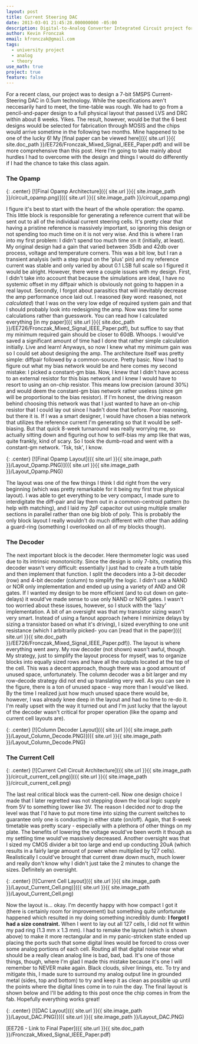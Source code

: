 ```yaml
---
layout: post
title: Current Steering DAC
date: 2013-03-01 21:45:28.000000000 -05:00
description: Digital-to-Analog Converter Integrated Circuit project for a graduate university class
author: Kevin Fronczak
email: kfronczak@gmail.com
tags:
  - university project
  - analog
  - theory
use_math: true
project: true
feature: false
---
```

For a recent class, our project was to design a 7-bit 5MSPS Current-Steering DAC in 0.5um technology. While the specifications aren't neccesarily hard to meet, the time-table was rough. We had to go from a pencil-and-paper design to a full physical layout that passed LVS and DRC within about 8 weeks. Yikes. The result, however, would be that the 6 best designs would be selected for fabrication through MOSIS and the chips would arrive sometime in the following two months. Mine happened to be one of the lucky 6! My [final paper can be viewed here]({{ site.url }}{{ site.doc_path }}/EE726/Fronczak_Mixed_Signal_IEEE_Paper.pdf) and will be more comprehensive than this post. Here I'm going to take mainly about hurdles I had to overcome with the design and things I would do differently if I had the chance to take this class again.

### **The Opamp**

{: .center}
[![Final Opamp Architecture]({{ site.url }}{{ site.image_path }}/circuit_opamp.png)]({{ site.url }}{{ site.image_path }}/circuit_opamp.png)

I figure it's best to start with the heart of the whole operation: the opamp. This little block is responsible for generating a reference current that will be sent out to all of the individual current steering cells. It's pretty clear that having a pristine reference is massively important, so ignoring this design or not spending too much time on it is not very wise. And this is where I ran into my first problem: I didn't spend too much time on it (initially, at least). My original design had a gain that varied between 35db and 42db over process, voltage and temperature corners. This was a bit low, but I ran a transient analysis (with a step input on the 'plus' pin) and my reference current was stable and only varied by about 0.1 LSB full scale so I figured it would be alright. However, there were a couple issues with my design. First, I didn't take into account that because the simulations are ideal, I have no systemic offset in my diffpair which is obviously not going to happen in a real layout. Secondly, I forgot about parasitics that will inevitably decrease the amp performance once laid out. I reasoned (key word: reasoned, not _calculated_) that I was on the very low edge of required system gain and that I should probably look into redesigning the amp. Now was time for some calculations rather than guesswork. You can read how I calculated everything [in my paper]({{ site.url }}{{ site.doc_path }}/EE726/Fronczak_Mixed_Signal_IEEE_Paper.pdf), but suffice to say that my minimum required gain should be closer to 60dB. Whoops. I would've saved a significant amount of time had I done that rather simple calculation initially. Live and learn! Anyways, so now I knew what my minimum gain was so I could set about designing the amp. The architecture itself was pretty simple: diffpair followed by a common-source. Pretty basic. Now I had to figure out what my bias network would be and here comes my second mistake: I picked a constant-gm bias. Now, I knew that I didn't have access to an external resistor for this bias network and I knew I would have to resort to using an on-chip resistor. This means low precision (around 30%) and would deem the constant-gm bias network rather useless (since gm will be proportional to the bias resistor). If I'm honest, the driving reason behind choosing this network was that I just wanted to have an on-chip resistor that I could lay out since I hadn't done that before. Poor reasoning, but there it is. If I was a smart designer, I would have chosen a bias network that utilizes the reference current I'm generating so that it would be self-biasing. But that quick 8-week turnaround was really worrying me, so actually sitting down and figuring out how to self-bias my amp like that was, quite frankly, kind of scary. So I took the dumb-road and went with a constant-gm network. 'Tsk, tsk', I know.

{: .center}
[![Final Opamp Layout]({{ site.url }}{{ site.image_path }}/Layout_Opamp.PNG)]({{ site.url }}{{ site.image_path }}/Layout_Opamp.PNG)

The layout was one of the few things I think I did right from the very beginning (which was pretty remarkable for it being my first true physical layout). I was able to get everything to be very compact, I made sure to interdigitate the diff-pair and lay them out in a common-centroid pattern (to help with matching), and I laid my 2pF capacitor out using multiple smaller sections in parallel rather than one big blob of poly. This is probably the only block layout I really wouldn't do much different with other than adding a guard-ring (something I overlooked on all of my blocks though).

### **The Decoder**

The next important block is the decoder. Here thermometer logic was used due to its intrinsic monotonicity. Since the design is only 7-bits, creating this decoder wasn't very difficult: essentially I just had to create a truth table and then implement that function. I split the decoders into a 3-bit decoder (row) and 4-bit decoder (column) to simplify the logic. I didn't use a NAND or NOR only implementation and ended up using a variety of AND and OR gates. If I wanted my design to be more efficient (and to cut down on gate-delays) it would've made sense to use only NAND or NOR gates. I wasn't too worried about these issues, however, so I stuck with the 'lazy' implementation. A bit of an oversight was that my transistor sizing wasn't very smart. Instead of using a fanout approach (where I minimize delays by sizing a transistor based on what it's driving), I sized everything to one unit resistance (which I arbitrarily picked- you can [read that in the paper]({{ site.url }}{{ site.doc_path }}/EE726/Fronczak_Mixed_Signal_IEEE_Paper.pdf)). The layout is where everything went awry. My row decoder (not shown) wasn't awful, though. My strategy, just to simplify the layout process for myself, was to organize blocks into equally sized rows and have all the outputs located at the top of the cell. This was a decent approach, though there was a good amount of unused space, unfortunately. The column decoder was a bit larger and my row-decode strategy did not end up translating very well. As you can see in the figure, there is a ton of unused space - way more than I would've liked. By the time I realized just how much unused space there would be, however, I was already knee deep in the layout and had no time to re-do it. I'm really upset with the way it turned out and I'm just lucky that the layout of the decoder wasn't critical for proper operation (like the opamp and current cell layouts are).

{: .center}
[![Column Decoder Layout]({{ site.url }}{{ site.image_path }}/Layout_Column_Decode.PNG)]({{ site.url }}{{ site.image_path }}/Layout_Column_Decode.PNG)

### **The Current Cell**

{: .center}
[![Current Cell Circuit Architecture]({{ site.url }}{{ site.image_path }}/circuit_current_cell.png)]({{ site.url }}{{ site.image_path }}/circuit_current_cell.png)

The last real critical block was the current-cell. Now one design choice I made that I later regretted was not stepping down the local logic supply from 5V to something lower like 3V. The reason I decided _not_ to drop the level was that I'd have to put more time into sizing the current switches to guarantee only one is conducting in either state (on/off). Again, that 8-week timetable was pretty scary - especially with a plethora of other things on my plate. The benefits of lowering the voltage would've been worth it though as my settling time would've massively decreased. Another oversight was that I sized my CMOS divider a bit too large and end up conducting 20uA (which results in a fairly large amount of power when multiplied by 127 cells). Realistically I could've brought that current draw down much, much lower and really don't know why I didn't just take the 2 minutes to change the sizes. Definitely an oversight.

{: .center}
[![Current Cell Layout]({{ site.url }}{{ site.image_path }}/Layout_Current_Cell.png)]({{ site.url }}{{ site.image_path }}/Layout_Current_Cell.png)

Now the layout is... okay. I'm decently happy with how compact I got it (there is certainly room for improvement) but something quite unfortunate happened which resulted in my doing something incredibly dumb: **I forgot I had a size constraint.** When I went to lay out all 127 cells, I did not fit within my pad ring (1.3 mm x 1.3 mm). I had to remake the layout (which is shown above) to make it more rectangular and in my panic-stricken state ended up placing the ports such that some digital lines would be forced to cross over some analog portions of each cell. Routing all that digital noise near what should be a really clean analog line is bad, bad, bad. It's one of those things, though, where I'm glad I made this mistake because it's one I will remember to NEVER make again. Black clouds, silver linings, etc. To try and mitigate this, I made sure to surround my analog output line in grounded metal (sides, top and bottom) to try and keep it as clean as possible up until the points where the digital lines come in to ruin the day. The final layout is shown below and I'll be adding to this post once the chip comes in from the fab. Hopefully everything works great!

{: .center}
[![DAC Layout]({{ site.url }}{{ site.image_path }}/Layout_DAC.PNG)]({{ site.url }}{{ site.image_path }}/Layout_DAC.PNG)

[EE726 - Link to Final Paper]({{ site.url }}{{ site.doc_path }}/Fronczak_Mixed_Signal_IEEE_Paper.pdf)
